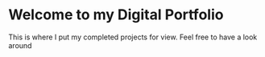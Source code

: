 # Welcome to my Digital Portfolio

This is where I put my completed projects for view. 
Feel free to have a look around
